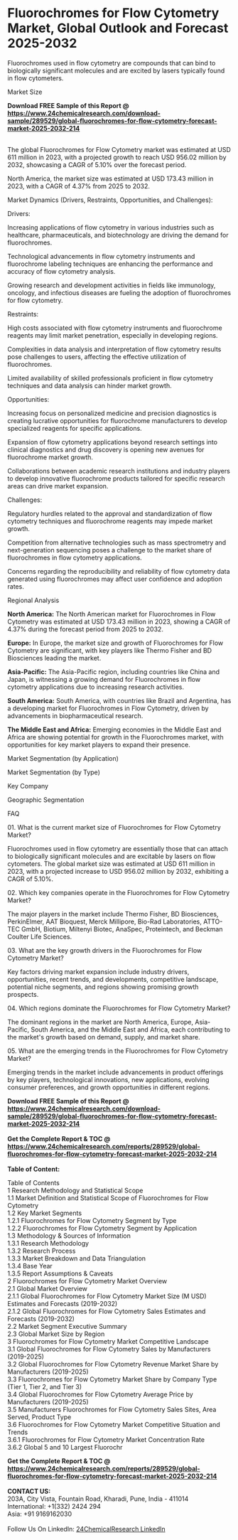 <h1>Fluorochromes for Flow Cytometry Market, Global Outlook and Forecast 2025-2032</h1><p>Fluorochromes used in flow cytometry are compounds that can bind to biologically significant molecules and are excited by lasers typically found in flow cytometers.</p><p>
</p><p>
Market Size</p><div><b>Download FREE Sample of this Report @ 
            <a href="https://www.24chemicalresearch.com/download-sample/289529/global-fluorochromes-for-flow-cytometry-forecast-market-2025-2032-214">
            https://www.24chemicalresearch.com/download-sample/289529/global-fluorochromes-for-flow-cytometry-forecast-market-2025-2032-214</a></b></div><br><p>
</p><p>The global Fluorochromes for Flow Cytometry market was estimated at USD 611 million in 2023, with a projected growth to reach USD 956.02 million by 2032, showcasing a CAGR of 5.10% over the forecast period.</p><p>
</p><p>North America, the market size was estimated at USD 173.43 million in 2023, with a CAGR of 4.37% from 2025 to 2032.</p><p>
Market Dynamics (Drivers, Restraints, Opportunities, and Challenges):</p><p>
Drivers:</p><p>
</p><p>Increasing applications of flow cytometry in various industries such as healthcare, pharmaceuticals, and biotechnology are driving the demand for fluorochromes.</p><p>Technological advancements in flow cytometry instruments and fluorochrome labeling techniques are enhancing the performance and accuracy of flow cytometry analysis.</p><p>Growing research and development activities in fields like immunology, oncology, and infectious diseases are fueling the adoption of fluorochromes for flow cytometry.</p><p>
Restraints:</p><p>
</p><p>High costs associated with flow cytometry instruments and fluorochrome reagents may limit market penetration, especially in developing regions.</p><p>Complexities in data analysis and interpretation of flow cytometry results pose challenges to users, affecting the effective utilization of fluorochromes.</p><p>Limited availability of skilled professionals proficient in flow cytometry techniques and data analysis can hinder market growth.</p><p>
Opportunities:</p><p>
</p><p>Increasing focus on personalized medicine and precision diagnostics is creating lucrative opportunities for fluorochrome manufacturers to develop specialized reagents for specific applications.</p><p>Expansion of flow cytometry applications beyond research settings into clinical diagnostics and drug discovery is opening new avenues for fluorochrome market growth.</p><p>Collaborations between academic research institutions and industry players to develop innovative fluorochrome products tailored for specific research areas can drive market expansion.</p><p>
Challenges:</p><p>
</p><p>Regulatory hurdles related to the approval and standardization of flow cytometry techniques and fluorochrome reagents may impede market growth.</p><p>Competition from alternative technologies such as mass spectrometry and next-generation sequencing poses a challenge to the market share of fluorochromes in flow cytometry applications.</p><p>Concerns regarding the reproducibility and reliability of flow cytometry data generated using fluorochromes may affect user confidence and adoption rates.</p><p>
Regional Analysis</p><p>
</p><p><strong>North America:</strong> The North American market for Fluorochromes in Flow Cytometry was estimated at USD 173.43 million in 2023, showing a CAGR of 4.37% during the forecast period from 2025 to 2032.</p><p>
</p><p><strong>Europe:</strong> In Europe, the market size and growth of Fluorochromes for Flow Cytometry are significant, with key players like Thermo Fisher and BD Biosciences leading the market.</p><p>
</p><p><strong>Asia-Pacific:</strong> The Asia-Pacific region, including countries like China and Japan, is witnessing a growing demand for Fluorochromes in flow cytometry applications due to increasing research activities.</p><p>
</p><p><strong>South America:</strong> South America, with countries like Brazil and Argentina, has a developing market for Fluorochromes in Flow Cytometry, driven by advancements in biopharmaceutical research.</p><p>
</p><p><strong>The Middle East and Africa:</strong> Emerging economies in the Middle East and Africa are showing potential for growth in the Fluorochromes market, with opportunities for key market players to expand their presence.</p><p>
Market Segmentation (by Application)</p><p>
</p><p>
Market Segmentation (by Type)</p><p>
</p><p>
Key Company</p><p>
</p><p>
Geographic Segmentation</p><p>
</p><p>
FAQ </p><p>
01. What is the current market size of Fluorochromes for Flow Cytometry Market?</p><p>
</p><p>Fluorochromes used in flow cytometry are essentially those that can attach to biologically significant molecules and are excitable by lasers on flow cytometers. The global market size was estimated at USD 611 million in 2023, with a projected increase to USD 956.02 million by 2032, exhibiting a CAGR of 5.10%.</p><p>
02. Which key companies operate in the Fluorochromes for Flow Cytometry Market?</p><p>
</p><p>The major players in the market include Thermo Fisher, BD Biosciences, PerkinElmer, AAT Bioquest, Merck Millipore, Bio-Rad Laboratories, ATTO-TEC GmbH, Biotium, Miltenyi Biotec, AnaSpec, Proteintech, and Beckman Coulter Life Sciences.</p><p>
03. What are the key growth drivers in the Fluorochromes for Flow Cytometry Market?</p><p>
</p><p>Key factors driving market expansion include industry drivers, opportunities, recent trends, and developments, competitive landscape, potential niche segments, and regions showing promising growth prospects.</p><p>
04. Which regions dominate the Fluorochromes for Flow Cytometry Market?</p><p>
</p><p>The dominant regions in the market are North America, Europe, Asia-Pacific, South America, and the Middle East and Africa, each contributing to the market's growth based on demand, supply, and market share.</p><p>
05. What are the emerging trends in the Fluorochromes for Flow Cytometry Market?</p><p>
</p><p>Emerging trends in the market include advancements in product offerings by key players, technological innovations, new applications, evolving consumer preferences, and growth opportunities in different regions.</p><div><b>Download FREE Sample of this Report @ 
            <a href="https://www.24chemicalresearch.com/download-sample/289529/global-fluorochromes-for-flow-cytometry-forecast-market-2025-2032-214">
            https://www.24chemicalresearch.com/download-sample/289529/global-fluorochromes-for-flow-cytometry-forecast-market-2025-2032-214</a></b></div><br><div><b>Get the Complete Report & TOC @ 
            <a href="https://www.24chemicalresearch.com/reports/289529/global-fluorochromes-for-flow-cytometry-forecast-market-2025-2032-214">
            https://www.24chemicalresearch.com/reports/289529/global-fluorochromes-for-flow-cytometry-forecast-market-2025-2032-214</a></b></div><br>
            <b>Table of Content:</b><p>Table of Contents<br />
1 Research Methodology and Statistical Scope<br />
1.1 Market Definition and Statistical Scope of Fluorochromes for Flow Cytometry<br />
1.2 Key Market Segments<br />
1.2.1 Fluorochromes for Flow Cytometry Segment by Type<br />
1.2.2 Fluorochromes for Flow Cytometry Segment by Application<br />
1.3 Methodology & Sources of Information<br />
1.3.1 Research Methodology<br />
1.3.2 Research Process<br />
1.3.3 Market Breakdown and Data Triangulation<br />
1.3.4 Base Year<br />
1.3.5 Report Assumptions & Caveats<br />
2 Fluorochromes for Flow Cytometry Market Overview<br />
2.1 Global Market Overview<br />
2.1.1 Global Fluorochromes for Flow Cytometry Market Size (M USD) Estimates and Forecasts (2019-2032)<br />
2.1.2 Global Fluorochromes for Flow Cytometry Sales Estimates and Forecasts (2019-2032)<br />
2.2 Market Segment Executive Summary<br />
2.3 Global Market Size by Region<br />
3 Fluorochromes for Flow Cytometry Market Competitive Landscape<br />
3.1 Global Fluorochromes for Flow Cytometry Sales by Manufacturers (2019-2025)<br />
3.2 Global Fluorochromes for Flow Cytometry Revenue Market Share by Manufacturers (2019-2025)<br />
3.3 Fluorochromes for Flow Cytometry Market Share by Company Type (Tier 1, Tier 2, and Tier 3)<br />
3.4 Global Fluorochromes for Flow Cytometry Average Price by Manufacturers (2019-2025)<br />
3.5 Manufacturers Fluorochromes for Flow Cytometry Sales Sites, Area Served, Product Type<br />
3.6 Fluorochromes for Flow Cytometry Market Competitive Situation and Trends<br />
3.6.1 Fluorochromes for Flow Cytometry Market Concentration Rate<br />
3.6.2 Global 5 and 10 Largest Fluorochr</p><div><b>Get the Complete Report & TOC @ 
            <a href="https://www.24chemicalresearch.com/reports/289529/global-fluorochromes-for-flow-cytometry-forecast-market-2025-2032-214">
            https://www.24chemicalresearch.com/reports/289529/global-fluorochromes-for-flow-cytometry-forecast-market-2025-2032-214</a></b></div><br><b>CONTACT US:</b><br>
            203A, City Vista, Fountain Road, Kharadi, Pune, India - 411014<br>
            International: +1(332) 2424 294<br>
            Asia: +91 9169162030 <br><br>
            Follow Us On LinkedIn: <a href="https://www.linkedin.com/company/24chemicalresearch/">24ChemicalResearch LinkedIn</a>